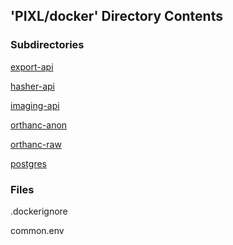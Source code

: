 ## 'PIXL/docker' Directory Contents

### Subdirectories

[export-api](./export-api/README.md)

[hasher-api](./hasher-api/README.md)

[imaging-api](./imaging-api/README.md)

[orthanc-anon](./orthanc-anon/README.md)

[orthanc-raw](./orthanc-raw/README.md)

[postgres](./postgres/README.md)

### Files

.dockerignore

common.env


